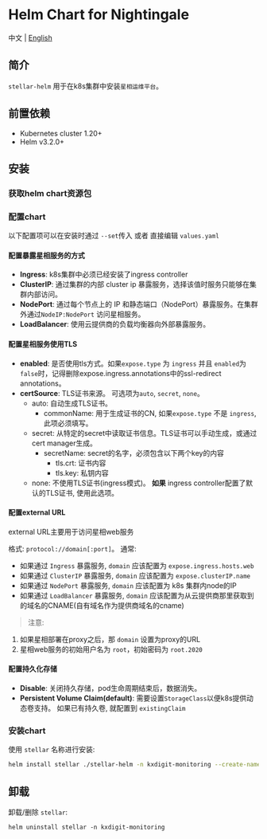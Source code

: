 # Helm Chart for Nightingale

中文 | [English](README.md)

## 简介

`stellar-helm` 用于在k8s集群中安装`星相运维平台`。


## 前置依赖

- Kubernetes cluster 1.20+
- Helm v3.2.0+

##  安装

### 获取helm chart资源包

### 配置chart
以下配置项可以在安装时通过 `--set`传入 或者 直接编辑 `values.yaml` 

#### 配置暴露星相服务的方式

- **Ingress**: k8s集群中必须已经安装了ingress controller
- **ClusterIP**: 通过集群的内部 cluster ip 暴露服务，选择该值时服务只能够在集群内部访问。
- **NodePort**: 通过每个节点上的 IP 和静态端口（NodePort）暴露服务。在集群外通过`NodeIP:NodePort` 访问星相服务。
- **LoadBalancer**: 使用云提供商的负载均衡器向外部暴露服务。

#### 配置星相服务使用TLS

- **enabled**: 是否使用tls方式。如果`expose.type` 为 `ingress` 并且 `enabled`为`false`时，记得删除expose.ingress.annotations中的ssl-redirect annotations。
- **certSource**: TLS证书来源。 可选项为`auto`, `secret`, `none`。
    - auto: 自动生成TLS证书。
        - commonName: 用于生成证书的CN, 如果`expose.type` 不是 `ingress`, 此项必须填写。
    - secret: 从特定的secret中读取证书信息。TLS证书可以手动生成，或通过cert manager生成。
        - secretName: secret的名字，必须包含以下两个key的内容
            - tls.crt: 证书内容
            - tls.key: 私钥内容
    - none: 不使用TLS证书(ingress模式)。 **如果** ingress controller配置了默认的TLS证书, 使用此选项。

#### 配置external URL

external URL主要用于访问星相web服务

格式: `protocol://domain[:port]`。 通常:

- 如果通过 `Ingress` 暴露服务, `domain` 应该配置为 `expose.ingress.hosts.web`
- 如果通过 `ClusterIP` 暴露服务, `domain` 应该配置为 `expose.clusterIP.name`
- 如果通过 `NodePort` 暴露服务, `domain` 应该配置为 k8s 集群内node的IP 
- 如果通过 `LoadBalancer` 暴露服务, `domain` 应该配置为从云提供商那里获取到的域名的CNAME(自有域名作为提供商域名的cname)

> 注意:

1. 如果星相部署在proxy之后，那 `domain` 设置为proxy的URL
2. 星相web服务的初始用户名为 `root`，初始密码为 `root.2020`

#### 配置持久化存储

- **Disable**: 关闭持久存储，pod生命周期结束后，数据消失。
- **Persistent Volume Claim(default)**:  需要设置`StorageClass`以便k8s提供动态卷支持。 如果已有持久卷, 就配置到 `existingClaim`


### 安装chart

使用 `stellar` 名称进行安装:
```bash
helm install stellar ./stellar-helm -n kxdigit-monitoring --create-namespace
```

## 卸载

卸载/删除 `stellar`:
```
helm uninstall stellar -n kxdigit-monitoring
```
